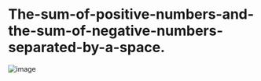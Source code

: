 # The-sum-of-positive-numbers-and-the-sum-of-negative-numbers-separated-by-a-space.

![image](https://github.com/rahul-joy/The-sum-of-positive-numbers-and-the-sum-of-negative-numbers-separated-by-a-space./assets/81201194/02be273a-f9bf-4e61-9bca-36180c49fee3)
